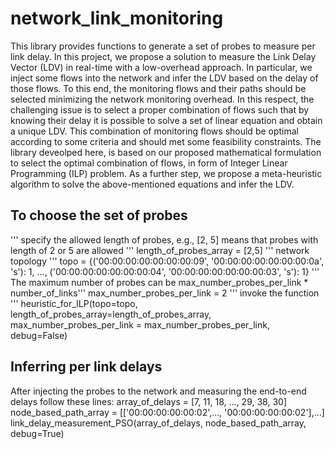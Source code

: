 # network_link_monitoring
This library provides functions to generate a set of probes to measure per link delay.
In this project, we propose a solution to measure the Link Delay Vector (LDV) in real-time with a low-overhead approach. In particular, we inject some flows into the network and infer the LDV based on the delay of those flows. To this end, the monitoring flows and their paths should be selected minimizing the network monitoring overhead. In this respect, the challenging issue is to select a proper combination of flows such that by knowing their delay it is possible to solve a set of linear equation and obtain a unique LDV. This combination of monitoring flows should be optimal according to some criteria and should met some feasibility constraints. The library deveolped here, is based on our proposed mathematical formulation to select the optimal combination of flows, in form of Integer Linear Programming (ILP) problem. As a further step, we propose a meta-heuristic algorithm to solve the above-mentioned equations and infer the LDV.

## To choose the set of probes
''' specify the allowed length of probes, e.g., [2, 5] means that probes with length of 2 or 5 are allowed '''
length_of_probes_array = [2,5]
''' network topology '''
topo = {('00:00:00:00:00:00:00:09', '00:00:00:00:00:00:00:0a', 's'): 1, ..., ('00:00:00:00:00:00:00:04', '00:00:00:00:00:00:00:03', 's'): 1}
''' The maximum number of probes can be max_number_probes_per_link * number_of_links'''
max_number_probes_per_link = 2
''' invoke the function ''' 
heuristic_for_ILP(topo=topo, length_of_probes_array=length_of_probes_array, max_number_probes_per_link = max_number_probes_per_link, debug=False)

## Inferring per link delays
After injecting the probes to the network and measuring the end-to-end delays follow these lines:
array_of_delays = [7, 11, 18, ..., 29, 38, 30]
node_based_path_array = [['00:00:00:00:00:02',..., '00:00:00:00:00:02'],...]
link_delay_measurement_PSO(array_of_delays, node_based_path_array, debug=True)
